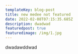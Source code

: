 ```yaml
---
templateKey: blog-post
title: new medee not featured
date: 2022-02-08T07:15:35.685Z
description: dwadwad
featuredpost: true
featuredimage: /img/1.jpg
---
```

dwadawddwad